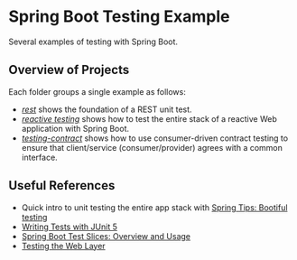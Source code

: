 # Spring Boot Testing Example
Several examples of testing with Spring Boot.

## Overview of Projects
Each folder groups a single example as follows:

- [_rest_](./rest/) shows the foundation of a REST unit test.
- [_reactive testing_](https://github.com/gabrielcostasilva/reactivity-examples/tree/testing) shows how to test the entire stack of a reactive Web application with Spring Boot. 
- [_testing-contract_](https://github.com/gabrielcostasilva/reactivity-examples/tree/testing-contract) shows how to use consumer-driven contract testing to ensure that client/service (consumer/provider) agrees with a common interface.

## Useful References
- Quick intro to unit testing the entire app stack with [Spring Tips: Bootiful testing](https://www.youtube.com/watch?v=lTSJCr7xdbM)
- [Writing Tests with JUnit 5](https://www.youtube.com/watch?v=we3zJE3hlWE)
- [Spring Boot Test Slices: Overview and Usage](https://rieckpil.de/spring-boot-test-slices-overview-and-usage/)
- [Testing the Web Layer](https://spring.io/guides/gs/testing-web/)